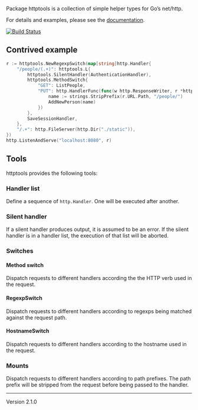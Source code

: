 Package httptools is a collection of simple helper types for Go’s net/http.

For details and examples, please see the [documentation](http://godoc.org/github.com/surma/httptools).

[![Build Status](https://drone.io/github.com/surma/httptools/status.png)](https://drone.io/github.com/surma/httptools/latest)

## Contrived example

```Go
r := httptools.NewRegexpSwitch(map[string]http.Handler{
	"/people/(.+)": httptools.L{
		httptools.SilentHandler(AuthenticationHandler),
		httptools.MethodSwitch{
			"GET": ListPeople,
			"PUT": http.HandlerFunc(func(w http.ResponseWriter, r *http.Request) {
				name := strings.StripPrefix(r.URL.Path, "/people/")
				AddNewPerson(name)
			})
		},
		SaveSessionHandler,
	},
	"/.+": http.FileServer(http.Dir("./static")),
})
http.ListenAndServe("localhost:8080", r)
```

## Tools
httptools provides the following tools:
### Handler list
Define a sequence of `http.Handler`. One will be executed after another.
### Silent handler
If a silent handler produces output, it is assumed to be an error. If the
silent handler is in a handler list, the execution of that list will be aborted.
### Switches
#### Method switch
Dispatch requests to different handlers according the the HTTP verb used
in the request.
#### RegexpSwitch
Dispatch requests to different handlers according to regexps being matched
against the request path.
#### HostnameSwitch
Dispatch requests to different handlers according to the hostname used
in the request.
### Mounts
Dispatch requests to different handlers according to path prefixes. The
path prefix will be stripped from the request before being passed to the
handler.

---
Version 2.1.0
